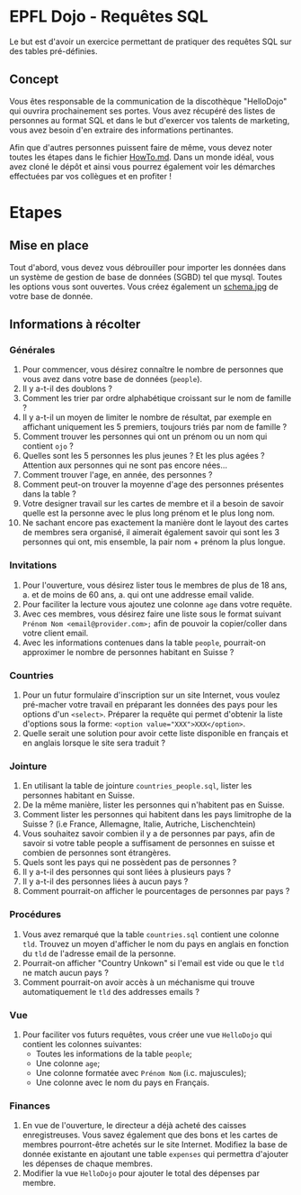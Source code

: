 # EPFL Dojo - Requêtes SQL
Le but est d'avoir un exercice permettant de pratiquer des requêtes SQL sur des
tables pré-définies.

## Concept
Vous êtes responsable de la communication de la discothèque "HelloDojo" qui
ouvrira prochainement ses portes. Vous avez récupéré des listes de personnes au
format SQL et dans le but d'exercer vos talents de marketing, vous avez besoin
d'en extraire des informations pertinantes.

Afin que d'autres personnes puissent faire de même, vous devez noter toutes les
étapes dans le fichier [HowTo.md](HowTo.md). Dans un monde idéal, vous avez
cloné le dépôt et ainsi vous pourrez également voir les démarches effectuées par
vos collègues et en profiter !

# Etapes

## Mise en place
Tout d'abord, vous devez vous débrouiller pour importer les données dans un
système de gestion de base de données (SGBD) tel que mysql. Toutes les options
vous sont ouvertes. Vous créez également un [schema.jpg](schema.png) de votre
base de donnée.

## Informations à récolter

### Générales
1. Pour commencer, vous désirez connaître le nombre de personnes que vous avez
   dans votre base de données (`people`).
1. Il y a-t-il des doublons ?
1. Comment les trier par ordre alphabétique croissant sur le nom de famille ?
1. Il y a-t-il un moyen de limiter le nombre de résultat, par exemple en
   affichant uniquement les 5 premiers, toujours triés par nom de famille ?
1. Comment trouver les personnes qui ont un prénom ou un nom qui contient
   `ojo` ?
1. Quelles sont les 5 personnes les plus jeunes ? Et les plus agées ?
   Attention aux personnes qui ne sont pas encore nées...
1. Comment trouver l'age, en année, des personnes ?
1. Comment peut-on trouver la moyenne d'age des personnes présentes dans la
   table ?
1. Votre designer travail sur les cartes de membre et il a besoin de savoir
   quelle est la personne avec le plus long prénom et le plus long nom.
1. Ne sachant encore pas exactement la manière dont le layout des cartes de
   membres sera organisé, il aimerait également savoir qui sont les 3 personnes
   qui ont, mis ensemble, la pair nom + prénom la plus longue.

### Invitations
1. Pour l'ouverture, vous désirez lister tous le membres de plus de 18 ans,
  a. et de moins de 60 ans,
  a. qui ont une addresse email valide.
1. Pour faciliter la lecture vous ajoutez une colonne `age` dans votre requête.
1. Avec ces membres, vous désirez faire une liste sous le format suivant
   `Prénom Nom <email@provider.com>;` afin de pouvoir la copier/coller dans
   votre client email.
1. Avec les informations contenues dans la table `people`, pourrait-on
   approximer le nombre de personnes habitant en Suisse ?

### Countries
1. Pour un futur formulaire d'inscription sur un site Internet, vous voulez
   pré-macher votre travail en préparant les données des pays pour les options
   d'un `<select>`. Préparer la requête qui permet d'obtenir la liste d'options
   sous la forme: `<option value="XXX">XXX</option>`.
1. Quelle serait une solution pour avoir cette liste disponible en français et
   en anglais lorsque le site sera traduit ?

### Jointure
1. En utilisant la table de jointure `countries_people.sql`, lister les
   personnes habitant en Suisse.
1. De la même manière, lister les personnes qui n'habitent pas en Suisse.
1. Comment lister les personnes qui habitent dans les pays limitrophe de la
   Suisse ? (i.e France, Allemagne, Italie, Autriche, Lischenchtein)
1. Vous souhaitez savoir combien il y a de personnes par pays, afin de savoir si
   votre table people a suffisament de personnes en suisse et combien de
   personnes sont étrangères.
1. Quels sont les pays qui ne possèdent pas de personnes ?
1. Il y a-t-il des personnes qui sont liées à plusieurs pays ?
1. Il y a-t-il des personnes liées à aucun pays ?
1. Comment pourrait-on afficher le pourcentages de personnes par pays ?

### Procédures
1. Vous avez remarqué que la table `countries.sql` contient une colonne `tld`.
   Trouvez un moyen d'afficher le nom du pays en anglais en fonction du `tld` de
   l'adresse email de la personne.
1. Pourrait-on afficher "Country Unkown" si l'email est vide ou que le `tld` ne
   match aucun pays ?
1. Comment pourrait-on avoir accès à un méchanisme qui trouve automatiquement le
   `tld` des addresses emails ?

### Vue
1. Pour faciliter vos futurs requêtes, vous créer une vue `HelloDojo` qui
   contient les colonnes suivantes:
    * Toutes les informations de la table `people`;
    * Une colonne `age`;
    * Une colonne formatée avec `Prénom Nom` (i.c. majuscules);
    * Une colonne avec le nom du pays en Français.

### Finances
1. En vue de l'ouverture, le directeur a déjà acheté des caisses enregistreuses.
   Vous savez également que des bons et les cartes de membres pourront-être
   achetés sur le site Internet. Modifiez la base de donnée existante en
   ajoutant une table `expenses` qui permettra d'ajouter les dépenses de chaque
   membres.
1. Modifier la vue `HelloDojo` pour ajouter le total des dépenses par membre.
